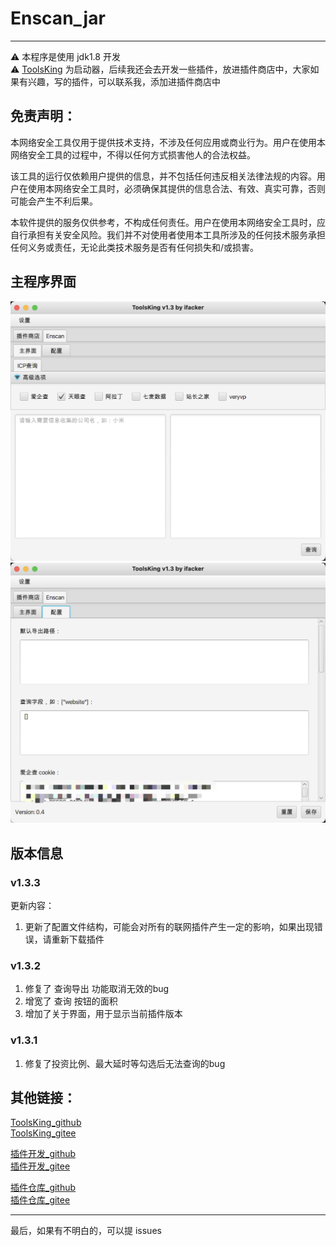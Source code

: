 # Enscan_jar  
  
---   
⚠️ 本程序是使用 jdk1.8 开发  
⚠️ [ToolsKing](https://github.com/ifacker/ToolsKing) 为启动器，后续我还会去开发一些插件，放进插件商店中，大家如果有兴趣，写的插件，可以联系我，添加进插件商店中  

## 免责声明：
本网络安全工具仅用于提供技术支持，不涉及任何应用或商业行为。用户在使用本网络安全工具的过程中，不得以任何方式损害他人的合法权益。

该工具的运行仅依赖用户提供的信息，并不包括任何违反相关法律法规的内容。用户在使用本网络安全工具时，必须确保其提供的信息合法、有效、真实可靠，否则可能会产生不利后果。

本软件提供的服务仅供参考，不构成任何责任。用户在使用本网络安全工具时，应自行承担有关安全风险。我们并不对使用者使用本工具所涉及的任何技术服务承担任何义务或责任，无论此类技术服务是否有任何损失和/或损害。

## 主程序界面
<img src="img/1.png">
<img src="img/2.png">

## 版本信息
### v1.3.3
更新内容：
1. 更新了配置文件结构，可能会对所有的联网插件产生一定的影响，如果出现错误，请重新下载插件

### v1.3.2
1. 修复了 查询导出 功能取消无效的bug
2. 增宽了 查询 按钮的面积
3. 增加了关于界面，用于显示当前插件版本

### v1.3.1
1. 修复了投资比例、最大延时等勾选后无法查询的bug

## 其他链接：
[ToolsKing_github](https://github.com/ifacker/ToolsKing)  
[ToolsKing_gitee](https://gitee.com/ifacker/ToolsKing)

[插件开发_github](https://github.com/ifacker/ToolsKing_Plugin "欢迎大家一起前来开发")  
[插件开发_gitee](https://gitee.com/ifacker/ToolsKing_Plugin "欢迎大家一起前来开发")

[插件仓库_github](https://github.com/ifacker/ToolsKingPluginLib "欢迎大家一起前来添加")  
[插件仓库_gitee](https://gitee.com/ifacker/ToolsKingPluginLib "欢迎大家一起前来添加")  

--- 
最后，如果有不明白的，可以提 issues